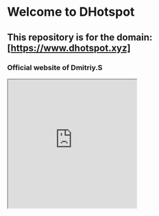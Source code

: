 # Welcome to DHotspot

## This repository is for the domain: [https://www.dhotspot.xyz]
### Official website of Dmitriy.S
<html>
<body>
<iframe src="https://www.dhotspot.xyz" width="300" height="300"></iframe>
</body>
</html>
